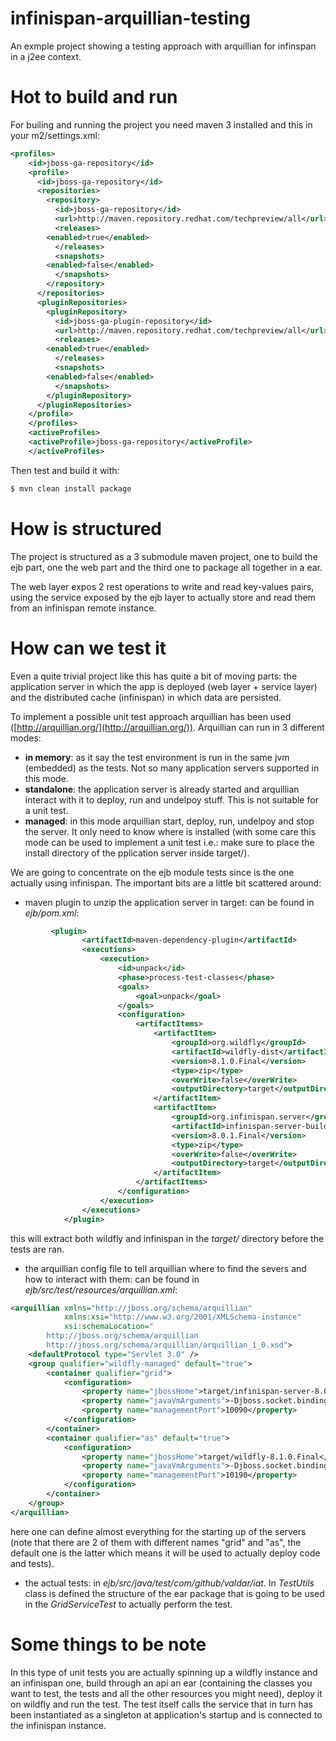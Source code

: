 # infinispan-arquillian-testing
An exmple project showing a testing approach with arquillian for infinspan in a j2ee context.

# Hot to build and run
For builing and running the project you need maven 3 installed and this in your m2/settings.xml:
```xml
<profiles>
    <id>jboss-ga-repository</id>
	<profile>
	  <id>jboss-ga-repository</id>
	  <repositories>
	    <repository>
	      <id>jboss-ga-repository</id>
	      <url>http://maven.repository.redhat.com/techpreview/all</url>
	      <releases>
		<enabled>true</enabled>
	      </releases>
	      <snapshots>
		<enabled>false</enabled>
	      </snapshots>
	    </repository>
	  </repositories>
	  <pluginRepositories>
	    <pluginRepository>
	      <id>jboss-ga-plugin-repository</id>
	      <url>http://maven.repository.redhat.com/techpreview/all</url>
	      <releases>
		<enabled>true</enabled>
	      </releases>
	      <snapshots>
		<enabled>false</enabled>
	      </snapshots>
	    </pluginRepository>
	  </pluginRepositories>
	</profile>
    </profiles>
    <activeProfiles>
	<activeProfile>jboss-ga-repository</activeProfile>
    </activeProfiles>
```
Then test and build it with:
```bash
$ mvn clean install package
```
# How is structured
The project is structured as a 3 submodule maven project, one to build the ejb part, one the web part and the third one to package all together in a ear.

The web layer expos 2 rest operations to write and read key-values pairs, using the service exposed by the ejb layer to actually store and read them from an infinispan remote instance.

# How can we test it
Even a quite trivial project like this has quite a bit of moving parts: the application server in which the app is deployed (web layer + service layer) and the distributed cache (infinispan) in which data are persisted.

To implement a possible unit test approach arquillian has been used ([http://arquillian.org/](http://arquillian.org/)). 
Arquillian can run in 3 different modes:
-  **in memory**: as it say the test environment is run in the same jvm (embedded) as the tests. Not so many application servers supported in this mode.
- **standalone**: the application server is already started and arquillian interact with it to deploy, run and undelpoy stuff. This is not suitable for a unit test.
- **managed**: in this mode arquillian start, deploy, run, undelpoy and stop the server. It only need to know where is installed (with some care this mode can be used to implement a unit test i.e.: make sure to place the install directory of the pplication server inside target/). 

We are going to concentrate on the ejb module tests since is the one actually using infinispan. The important bits are a little bit scattered around:
* maven plugin to unzip the application server in target: can be found in *ejb/pom.xml*:
```xml
         <plugin>
                <artifactId>maven-dependency-plugin</artifactId>
                <executions>
                    <execution>
                        <id>unpack</id>
                        <phase>process-test-classes</phase>
                        <goals>
                            <goal>unpack</goal>
                        </goals>
                        <configuration>
                            <artifactItems>
                                <artifactItem>
                                    <groupId>org.wildfly</groupId>
                                    <artifactId>wildfly-dist</artifactId>
                                    <version>8.1.0.Final</version>
                                    <type>zip</type>
                                    <overWrite>false</overWrite>
                                    <outputDirectory>target</outputDirectory>
                                </artifactItem>
                                <artifactItem>
                                    <groupId>org.infinispan.server</groupId>
                                    <artifactId>infinispan-server-build</artifactId>
                                    <version>8.0.1.Final</version>
                                    <type>zip</type>
                                    <overWrite>false</overWrite>
                                    <outputDirectory>target</outputDirectory>
                                </artifactItem>
                            </artifactItems>
                        </configuration>
                    </execution>
                </executions>
            </plugin>
```
this will extract both wildfly and infinispan in the *target/* directory before the tests are ran.
* the arquillian config file to tell arquillian where to find the severs and how to interact with them: can be found in *ejb/src/test/resources/arquillian.xml*:
```xml
<arquillian xmlns="http://jboss.org/schema/arquillian"
            xmlns:xsi="http://www.w3.org/2001/XMLSchema-instance"
            xsi:schemaLocation="
        http://jboss.org/schema/arquillian
        http://jboss.org/schema/arquillian/arquillian_1_0.xsd">
    <defaultProtocol type="Servlet 3.0" />
    <group qualifier="wildfly-managed" default="true">
        <container qualifier="grid">
            <configuration>
                <property name="jbossHome">target/infinispan-server-8.0.1.Final</property>
                <property name="javaVmArguments">-Djboss.socket.binding.port-offset=100 -Djboss.node.name=nodeA</property>
                <property name="managementPort">10090</property>
            </configuration>
        </container>
        <container qualifier="as" default="true">
            <configuration>
                <property name="jbossHome">target/wildfly-8.1.0.Final</property>
                <property name="javaVmArguments">-Djboss.socket.binding.port-offset=200 -DJDG_SERVERLIST=127.0.0.1:11322 -DSEARCHDEAL_CACHE_NAME=default -DJDG_PROTOCAL_VERSION=2.2</property>
                <property name="managementPort">10190</property>
            </configuration>
        </container>
    </group>
</arquillian>
```  
here one can define almost everything for the starting up of the servers (note that there are 2 of them with different names "grid" and "as", the default one is the latter which means it will be used to actually deploy code and tests).
* the actual tests: in *ejb/src/java/test/com/github/valdar/iat*. In *TestUtils* class is defined the structure of the ear package that is going to be used in the *GridServiceTest* to actually perform the test.

# Some things to be note
In this type of unit tests you are actually spinning up a wildfly instance and an infinispan one, build through an api an ear (containing the classes you want to test, the tests and all the other resources you might need), deploy it on wildfly and run the test. 
The test itself calls the service that in turn has been instantiated as a singleton at application's startup and is connected to the infinispan instance.